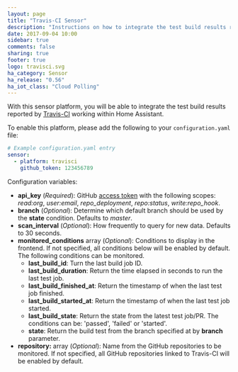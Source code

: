 ```yaml
---
layout: page
title: "Travis-CI Sensor"
description: "Instructions on how to integrate the test build results reported by Travis-CI within Home Assistant."
date: 2017-09-04 10:00
sidebar: true
comments: false
sharing: true
footer: true
logo: travisci.svg
ha_category: Sensor
ha_release: "0.56"
ha_iot_class: "Cloud Polling"
---
```


With this sensor platform, you will be able to integrate the test build results reported by [Travis-CI](https://travis-ci.org/) working within Home Assistant.

To enable this platform, please add the following to your `configuration.yaml` file:

```yaml
# Example configuration.yaml entry
sensor:
  - platform: travisci
    github_token: 123456789
```

Configuration variables:

- **api_key** (*Required*): GitHub [access token](https://github.com/settings/applications) with the following scopes: *read:org*, *user:email*, *repo_deployment*, *repo:status*, *write:repo_hook*.
- **branch** (*Optional*): Determine which default branch should be used by the **state** condition. Defaults to *master*.
- **scan_interval** (*Optional*): How frequently to query for new data. Defaults to 30 seconds.
- **monitored_conditions** array (*Optional*): Conditions to display in the frontend. If not specified, all conditions below will be enabled by default. The following conditions can be monitored.
  - **last_build_id**: Turn the last build job ID.
  - **last_build_duration**: Return the time elapsed in seconds to run the last test job.
  - **last_build_finished_at**: Return the timestamp of when the last test job finished.
  - **last_build_started_at**: Return the timestamp of when the last test job started.
  - **last_build_state**: Return the state from the latest test job/PR. The conditions can be: 'passed', 'failed' or 'started'.
  - **state**: Return the build test from the branch specified at by **branch** parameter.
- **repository:** array (*Optional*): Name from the GitHub repositories to be monitored. If not specified, all GitHub repositories linked to Travis-CI will be enabled by default.
